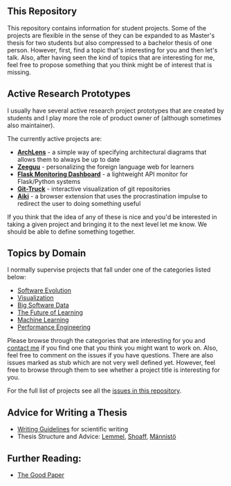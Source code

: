 ## This Repository

This repository contains information for student projects. Some of the projects are flexible in the sense of they can be expanded to as Master's thesis for two students but also compressed to a bachelor thesis of one person. However, first, find a topic that's interesting for you and then let's talk. Also, after having seen the kind of topics that are interesting for me, feel free to propose something that you think might be of interest that is missing. 

## Active Research Prototypes

I usually have several active research project prototypes that are created by students and I play more the role of product owner of (although sometimes also maintainer). 

The currently active projects are: 

- [**ArchLens**](https://mircealungu.com/projects/ArchLens.html) - a simple way of specifying architectural diagrams that allows them to always be up to date
- [**Zeeguu**](https://mircealungu.com/projects/zeeguu) - personalizing the foreign language web for learners
- [**Flask Monitoring Dashboard**](https://mircealungu.com/projects/flask-monitoring-dashboard) - a lightweight API monitor for Flask/Python systems 
- [**Git-Truck**](https://github.com/git-truck/git-truck) - interactive visualization of git repositories 
- [**Aiki**](https://mircealungu.com/projects/aiki) - a browser extension that uses the procrastination impulse to redirect the user to doing something useful


If you think that the idea of any of these is nice and you'd be interested in taking a given project and bringing it to the next level let me know. We should be able to define something together.


## Topics by Domain

I normally supervise projects that fall under one of the categories listed below: 

* [Software Evolution](../../issues?q=is%3Aissue+is%3Aopen+label%3A%22software+evolution%22+-label%3A%22stub%22+-label%3A%22draft%22+)
* [Visualization](../../issues?q=is%3Aissue+is%3Aopen+label%3Avisualization+-label%3A%22stub%22+-label%3A%22draft%22+)
* [Big Software Data](https://github.com/mircealungu/student-projects/issues?q=is%3Aissue+is%3Aopen+label%3A%22big+software+data%22+-label%3A%22stub%22+-label%3A%22draft%22+)
* [The Future of Learning](https://github.com/mircealungu/student-projects/issues?q=is%3Aissue+is%3Aopen+label%3A%22personalized+learning%22+-label%3A%22stub%22+-label%3A%22draft%22+)
* [Machine Learning](https://github.com/mircealungu/student-projects/issues?q=is%3Aissue+is%3Aopen+label%3Amachine-learning+-label%3A%22stub%22+-label%3A%22draft%22+)
* [Performance Engineering](https://github.com/mircealungu/student-projects/issues?q=is%3Aissue+is%3Aopen+label%3Aflask-monitoring-dashboard+-label%3A%22stub%22+-label%3A%22draft%22+)

Please browse through the categories that are interesting for you and [contact me](https://mircealungu.github.io/#contact) if you find one that you think you might want to work on. Also, feel free to comment on the issues if you have questions. There are also issues marked as stub which are not very well defined yet. However, feel free to browse through them to see whether a project title is interesting for you.

For the full list of projects see all the [issues in this repository](https://github.com/mircealungu/student-projects/issues?q=is%3Aopen+is%3Aissue). 




## Advice for Writing a Thesis

- [Writing Guidelines](https://github.com/mircealungu/student-projects/blob/master/writing_guidelines/README.md) for scientific writing
- Thesis Structure and Advice: [Lemmel](http://softlang.wikidot.com/info:thesis-structure), [Shoaff](https://cs.fit.edu/~wds/guides/howto/), [Männistö](https://www.cs.helsinki.fi/u/tomimann/Instructions/MastersThesisInstructions.html)

## Further Reading:
- [The Good Paper](https://samfundslitteratur.dk/bog/good-paper)
